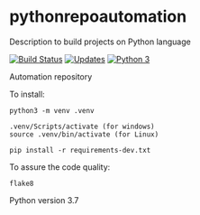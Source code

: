 # pythonrepoautomation
Description to build projects on Python language

[![Build Status](https://travis-ci.org/MarqQ/pythonrepoautomation.svg?branch=master)](https://travis-ci.org/MarqQ/pythonrepoautomation)
[![Updates](https://pyup.io/repos/github/MarqQ/pythonrepoautomation/shield.svg)](https://pyup.io/repos/github/MarqQ/pythonrepoautomation/)
[![Python 3](https://pyup.io/repos/github/MarqQ/pythonrepoautomation/python-3-shield.svg)](https://pyup.io/repos/github/MarqQ/pythonrepoautomation/)

Automation repository

To install:

```console
python3 -m venv .venv

.venv/Scripts/activate (for windows)
source .venv/bin/activate (for Linux)

pip install -r requirements-dev.txt

```

To assure the code quality:

```console
flake8
```

Python version 3.7